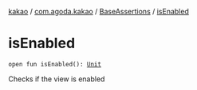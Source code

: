 [kakao](../../index.md) / [com.agoda.kakao](../index.md) / [BaseAssertions](index.md) / [isEnabled](./is-enabled.md)

# isEnabled

`open fun isEnabled(): `[`Unit`](https://kotlinlang.org/api/latest/jvm/stdlib/kotlin/-unit/index.html)

Checks if the view is enabled


